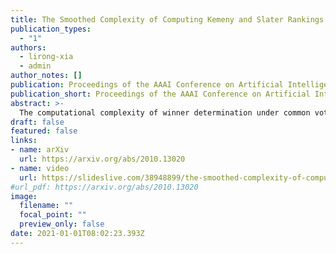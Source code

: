 ```yaml
---
title: The Smoothed Complexity of Computing Kemeny and Slater Rankings
publication_types:
  - "1"
authors:
  - lirong-xia
  - admin
author_notes: []
publication: Proceedings of the AAAI Conference on Artificial Intelligence (AAAI 2021)
publication_short: Proceedings of the AAAI Conference on Artificial Intelligence (AAAI 2021)
abstract: >-
  The computational complexity of winner determination under common voting rules is a classical and fundamental topic in the field of computational social choice. Previous work has established the NP-hardness of winner determination under some commonly-studied voting rules, such as the Kemeny rule and the Slater rule. In a recent position paper, Baumeister, Hogrebe, and Rothe (2020) questioned the relevance of the worst-case nature of NP-hardness in social choice and proposed to conduct smoothed complexity analysis (Spielman and Teng 2009) under Blaser and Manthey’s (2015) framework. In this paper, we develop the first smoothed complexity results for winner determination in voting. We prove the smoothed hardness of Kemeny and Slater using the classical smoothed runtime analysis, and prove a parameterized typical-case smoothed easiness result for Kemeny. We also make an attempt of applying Blaser and Manthey’s (2015) smoothed complexity framework in social choice contexts by proving that the framework categorizes an always-exponential-time brute force search algorithm as being smoothed poly-time, under a natural noise model based on the well-studied Mallows model in social choice and statistics. Overall, our results show that smoothed complexity analysis in computational social choice is a challenging and fruitful topic.
draft: false
featured: false
links:
- name: arXiv
  url: https://arxiv.org/abs/2010.13020
- name: video
  url: https://slideslive.com/38948899/the-smoothed-complexity-of-computing-kemeny-and-slater-rankings
#url_pdf: https://arxiv.org/abs/2010.13020
image:
  filename: ""
  focal_point: ""
  preview_only: false
date: 2021-01-01T08:02:23.393Z
---
```

